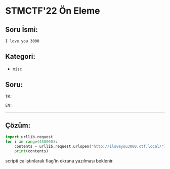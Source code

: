 # STMCTF'22 Ön Eleme

## Soru İsmi:
`I love you 3000`


## Kategori:
- `misc`


## Soru:

```
TR:

EN:

```

---

## Çözüm:

```python
import urllib.request
for i in range(450000):
    contents = urllib.request.urlopen("http://iloveyou3000.ctf.local/").read()
    print(contents)
```

scripti çalıştırılarak flag'in ekrana yazılması beklenir.
